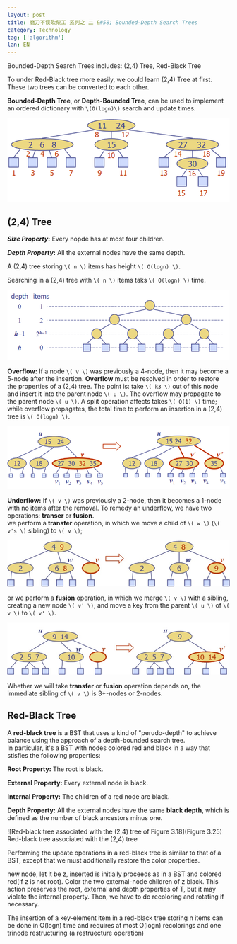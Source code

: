 ```yaml
---
layout: post
title: 磨刀不误砍柴工 系列之 二 &#58; Bounded-Depth Search Trees
category: Technology
tag: ['algorithm']
lan: EN
---
```


Bounded-Depth Search Trees includes: (2,4) Tree, Red-Black Tree

To under Red-Black tree more easily, we could learn (2,4) Tree at first.
These two trees can be converted to each other.

<!--preview-->

__Bounded-Depth Tree__, or __Depth-Bounded Tree__, can be used to implement an ordered dictionary with `\(O(logn)\)` search and update times.

![](/images/algorithm/multi-way_inorder_traversal.png)

## (2,4) Tree

__<i>Size Property</i>:__ Every nopde has at most four children.

__<i>Depth Property</i>:__ All the external nodes have the same depth.

A (2,4) tree storing `\( n \)` items has height `\( O(logn) \)`.

Searching in a (2,4) tree with `\( n \)` items taks `\( O(logn) \)` time.

![](/images/algorithm/2-4_tree_search.png)

__Overflow:__ If a node `\( v \)` was previously a 4-node, then it may become a 5-node after the insertion. __Overflow__ must be resolved in order to restore the properties of a (2,4) tree. The point is: take `\( k3 \)` out of this node and insert it into the parent node `\( u \)`. The overflow may propagate to the parent node `\( u \)`. A split operation affects takes `\( O(1) \)` time; while overflow propagates, the total time to perform an insertion in a (2,4) tree is `\( O(logn) \)`.

![](/images/algorithm/2-4_tree_overflow.png)

__Underflow:__ If `\( v \)` was previously a 2-node, then it becomes a 1-node with no items after the removal. 
To remedy an underflow, we have two operations: __transer__ or __fusion__.<br/>
we perform a __transfer__ operation, in which we move a child of `\( w \)` (`\( v's \)` sibling) to `\( v \)`; <br/>

![](/images/algorithm/2-4_tree_transfer.jpg)

or we perform a __fusion__ operation, in which we merge `\( v \)` with a sibling, creating a new node `\( v' \)`, and move a key from the parent `\( u \)` of `\( v \)` to `\( v' \)`. <br/>

![](/images/algorithm/2-4_tree_fusion.jpg)

Whether we will take __transfer__ or __fusion__ operation depends on, the immediate sibling of `\( v \)` is 3+-nodes or 2-nodes.

## Red-Black Tree

A __red-black tree__ is a BST that uses a kind of "perudo-depth" to achieve balance using the approach of a depth-bounded search tree. <br/>
In particular, it's a BST with nodes colored red and black in a way that stisfies the following properties:

__Root Property:__ The root is black.

__External Property:__ Every external node is black.

__Internal Property:__ The children of a red node are black.

__Depth Property:__ All the external nodes have the same __black depth__, which is defined as the number of black ancestors minus one.

![Red-black tree associated with the (2,4) tree of Figure 3.18](Figure 3.25)
<span class="pic">Red-black tree associated with the (2,4) tree</span>

Performing the update operations in a red-black tree is similar to that of a BST, except that we must additionally restore the color properties.

new node, let it be z, inserted is initially proceeds as in a BST and colored red(if z is not root).
Color the two external-node children of z black.
This action preserves the root, external and depth properties of T, but it may violate the internal property.
Then, we have to do recoloring and rotating if necessary.

The insertion of a key-element item in a red-black tree storing n items can be done in O(logn) time and requires at most O(logn) recolorings and one trinode restructuring (a restruecture operation)


